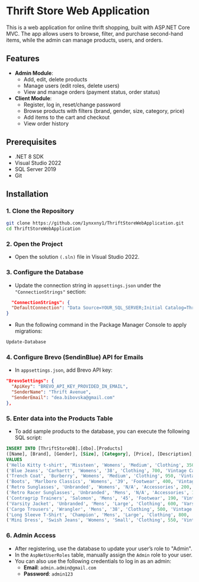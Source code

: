 # Thrift Store Web Application

This is a web application for online thrift shopping, built with ASP.NET Core MVC. The app allows users to browse, filter, and purchase second-hand items, while the admin can manage products, users, and orders.

## Features
- **Admin Module**:
  - Add, edit, delete products
  - Manage users (edit roles, delete users)
  - View and manage orders (payment status, order status)
- **Client Module**:
  - Register, log in, reset/change password
  - Browse products with filters (brand, gender, size, category, price)
  - Add items to the cart and checkout
  - View order history

## Prerequisites
- .NET 8 SDK
- Visual Studio 2022
- SQL Server 2019
- Git

## Installation

### 1. Clone the Repository
```bash
git clone https://github.com/1ynxxny1/ThriftStoreWebApplication.git
cd ThriftStoreWebApplication
```
### 2. Open the Project
- Open the solution `(.sln)` file in Visual Studio 2022.

### 3. Configure the Database
- Update the connection string in `appsettings.json` under the `"ConnectionStrings"` section:
```json
  "ConnectionStrings": {
  "DefaultConnection": "Data Source=YOUR_SQL_SERVER;Initial Catalog=ThriftStoreDB;Integrated Security=True;Trust Server Certificate=True"
}
```
- Run the following command in the Package Manager Console to apply migrations:
```bash
Update-Database
```

### 4. Configure Brevo (SendinBlue) API for Emails
- In `appsettings.json`, add Brevo API key:
```json
"BrevoSettings": {
  "ApiKey": "BREVO_API_KEY_PROVIDED_IN_EMAIL",
  "SenderName": "Thrift Avenue",
  "SenderEmail": "dea.bibovska@gmail.com"
},
```

### 5. Enter data into the Products Table
- To add sample products to the database, you can execute the following SQL script:
```sql
INSERT INTO [ThriftStoreDB].[dbo].[Products] 
([Name], [Brand], [Gender], [Size], [Category], [Price], [Description], [ImageFileName], [CreatedDate])
VALUES 
('Hello Kitty t-shirt', 'Missteen', 'Womens', 'Medium', 'Clothing', 350, 'Vintage Hello Kitty black Missteen t-shirt in excellent condition, made from a cotton blend.', 'WShirt.jpg', GETDATE()),
('Blue Jeans', 'Carhartt', 'Womens', '38', 'Clothing', 700, 'Vintage Carhartt blue carpenter jeans in very good condition. Made from cotton with a high-waisted rise. Measurements: 76 cm waist, 74 cm inseam, and 28 cm rise.', 'WJeans.jpg', GETDATE()),
('Trench Coat', 'Burberry', 'Womens', 'Medium', 'Clothing', 950, 'Vintage burgundy Burberry trench coat in very good condition, made from wool.', 'WCoat.jpg', GETDATE()),
('Boots', 'Marlboro Classics', 'Womens', '39', 'Footwear', 400, 'Vintage grey Marlboro Classics boots in good condition, with minor scuffs on the rubber front and slightly dirty soles. Made from a wool blend and rubber.', 'WShoes.jpg', GETDATE()),
('Retro Sunglasses', 'Unbranded', 'Womens', 'N/A', 'Accessories', 200, 'Stylish sunglasses with a curved plastic frame, comfortable nose pads, and brown tinted lenses. Includes thick arms and UV 400 protection.', 'WSun.jpg', GETDATE()),
('Retro Racer Sunglasses', 'Unbranded', 'Mens', 'N/A', 'Accessories', 190, 'Retro navy wrap-around sunglasses with a plastic frame, moulded nose pads, and black tinted lenses. Offers UV 400 protection.', 'Msun.jpg', GETDATE()),
('Contragrip Trainers', 'Salomon', 'Mens', '45', 'Footwear', 190, 'Vintage green Salomon Contragrip trainers in good condition with minor marks on the sole. Made from Gore-Tex fabric.', 'MShoes.jpg', GETDATE()),
('Varsity Jacket', 'Unbranded', 'Mens', 'Large', 'Clothing', 600, 'Varsity jacket in green, made from cotton. In good condition with a small mark on the right sleeve cuff.', 'MJacket.jpg', GETDATE()),
('Cargo Trousers', 'Wrangler', 'Mens', '38', 'Clothing', 500, 'Vintage Wrangler beige cargo trousers made from cotton. In good condition with a mark on the back. Measurements: 97 cm waist, 76 cm inseam, and 33 cm rise.', 'MCargo.jpg', GETDATE()),
('Long Sleeve T-Shirt', 'Champion', 'Mens', 'Large', 'Clothing', 800, 'Vintage white Champion long sleeve t-shirt in good condition, featuring a very faint mark on the back. Made from cotton.', '202410041656411.jpg', GETDATE()),
('Mini Dress', 'Swish Jeans', 'Womens', 'Small', 'Clothing', 550, 'Vintage black Swish Jeans mini dress in very good condition, made from a cotton blend.', '202410041656345.jpg', GETDATE());
```

### 6. Admin Access
- After registering, use the database to update your user’s role to "Admin".
- In the `AspNetUserRoles` table, manually assign the `Admin` role to your user.
- You can also use the following credentials to log in as an admin:
  - **Email**: `admin.admin@gmail.com`
  - **Password**: `admin123`

